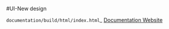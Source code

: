 #UI-New design


`documentation/build/html/index.html`_
[Documentation Website](documentation/build/html/index.html)